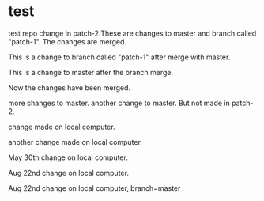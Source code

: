 # test
test repo
change in patch-2
These are changes to master and branch called "patch-1". The changes are merged.


This is a change to branch called "patch-1" after merge with master.

This is a change to master after the branch merge.

Now the changes have been merged.

more changes to master.
another change to master. But not made in patch-2.

change made on local computer.

another change made on local computer.

May 30th change on local computer.

Aug 22nd change on local computer.

Aug 22nd change on local computer, branch=master
